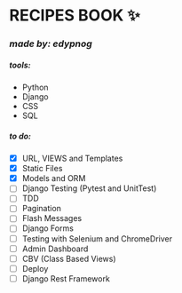 # RECIPES BOOK ✨
### _made by: edypnog_

##### tools:

- Python
- Django
- CSS
- SQL

##### to do:
- [x] URL, VIEWS and Templates
- [x] Static Files
- [x] Models and ORM
- [ ] Django Testing (Pytest and UnitTest)
- [ ] TDD
- [ ] Pagination
- [ ] Flash Messages
- [ ] Django Forms
- [ ] Testing with Selenium and ChromeDriver
- [ ] Admin Dashboard
- [ ] CBV (Class Based Views)
- [ ] Deploy
- [ ] Django Rest Framework
